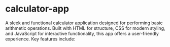# calculator-app
A sleek and functional calculator application designed for performing basic arithmetic operations. Built with HTML for structure, CSS for modern styling, and JavaScript for interactive functionality, this app offers a user-friendly experience. Key features include:
